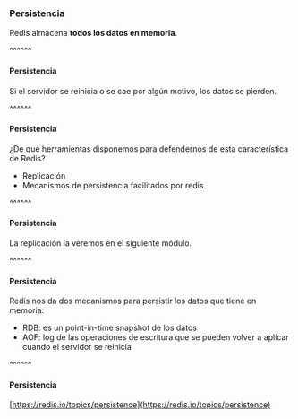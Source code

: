 ### Persistencia

Redis almacena **todos los datos en memoria**.

^^^^^^

#### Persistencia

Si el servidor se reinicia o se cae por algún motivo, los datos se pierden.


^^^^^^

#### Persistencia

¿De qué herramientas disponemos para defendernos de esta característica de Redis?

* Replicación
* Mecanismos de persistencia facilitados por redis

^^^^^^

#### Persistencia

La replicación la veremos en el siguiente módulo.
 

^^^^^^

#### Persistencia

Redis nos da dos mecanismos para persistir los datos que tiene en memoria:

* RDB: es un point-in-time snapshot de los datos
* AOF: log de las operaciones de escritura que se pueden volver a aplicar cuando el servidor se reinicia

^^^^^^

#### Persistencia

[https://redis.io/topics/persistence](https://redis.io/topics/persistence)